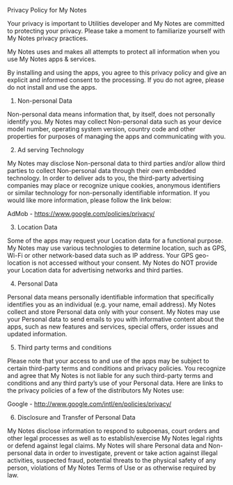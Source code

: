 Privacy Policy for My Notes

Your privacy is important to Utilities developer and My Notes are committed to protecting your privacy. Please take a moment to familiarize yourself with My Notes privacy practices.

My Notes uses and makes all attempts to protect all information when you use My Notes apps & services.

By installing and using the apps, you agree to this privacy policy and give an explicit and informed consent to the processing. If you do not agree, please do not install and use the apps.



1. Non-personal Data

Non-personal data means information that, by itself, does not personally identify you. My Notes may collect Non-personal data such as your device model number, operating system version, country code and other properties for purposes of managing the apps and communicating with you.



2. Ad serving Technology

My Notes may disclose Non-personal data to third parties and/or allow third parties to collect Non-personal data through their own embedded technology. In order to deliver ads to you, the third-party advertising companies may place or recognize unique cookies, anonymous identifiers or similar technology for non-personally identifiable information. If you would like more information, please follow the link below:

AdMob - https://www.google.com/policies/privacy/



3. Location Data

Some of the apps may request your Location data for a functional purpose. My Notes may use various technologies to determine location, such as GPS, Wi-Fi or other network-based data such as IP address. Your GPS geo-location is not accessed without your consent. My Notes do NOT provide your Location data for advertising networks and third parties.



4. Personal Data

Personal data means personally identifiable information that specifically identifies you as an individual (e.g. your name, email address). My Notes collect and store Personal data only with your consent. My Notes may use your Personal data to send emails to you with informative content about the apps, such as new features and services, special offers, order issues and updated information.



5. Third party terms and conditions

Please note that your access to and use of the apps may be subject to certain third-party terms and conditions and privacy policies. You recognize and agree that My Notes is not liable for any such third-party terms and conditions and any third party’s use of your Personal data. Here are links to the privacy policies of a few of the distributors My Notes use:

Google - http://www.google.com/intl/en/policies/privacy/



6. Disclosure and Transfer of Personal Data

My Notes disclose information to respond to subpoenas, court orders and other legal processes as well as to establish/exercise My Notes legal rights or defend against legal claims. My Notes will share Personal data and Non-personal data in order to investigate, prevent or take action against illegal activities, suspected fraud, potential threats to the physical safety of any person, violations of My Notes Terms of Use or as otherwise required by law.
